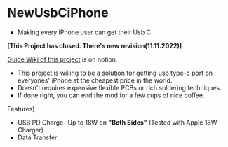 # NewUsbCiPhone
- Making every iPhone user can get their Usb C

**[This Project has closed. There's new revision(11.11.2022)]**

[Guide Wiki of this project](https://accidental-sprout-e5a.notion.site/Lightning-USB_C-Transportation-149c8011c2c34f53b3039c1d99fefa00) is on notion.

* This project is willing to be a solution for getting usb type-c port on everyones' iPhone at the cheapest price in the world.
* Doesn't requires expensive flexible PCBs or rich soldering techniques.
* If done right, you can end the mod for a few cups of nice coffee.

Features)
 * USB PD Charge- Up to 18W on **"Both Sides"** (Tested with Apple 18W Charger)
 * Data Transfer


